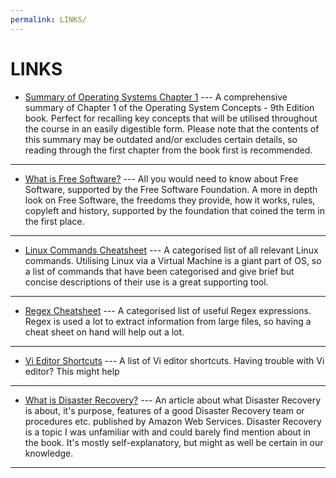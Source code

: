 ```yaml
---
permalink: LINKS/
---
```


# LINKS

* [Summary of Operating Systems Chapter 1](https://www.studocu.com/row/document/jamaa%D8%A9-alkahr%D8%A9/operating-system/chapter-1-summary-operating-system-concepts-9th-edition/21637353) ---
A comprehensive summary of Chapter 1 of the Operating System Concepts - 9th Edition book.
Perfect for recalling key concepts that will be utilised throughout the course in an easily digestible form.
Please note that the contents of this summary may be outdated and/or excludes certain details, so reading through the first chapter from the book first is recommended.

_________________

* [What is Free Software?](https://www.gnu.org/philosophy/free-sw.en.html) ---
All you would need to know about Free Software, supported by the Free Software Foundation.
A more in depth look on Free Software, the freedoms they provide, how it works, rules, copyleft and history, supported by the foundation that coined the term in the first place.

_________________

* [Linux Commands Cheatsheet](https://www.guru99.com/linux-commands-cheat-sheet.html) ---
A categorised list of all relevant Linux commands.
Utilising Linux via a Virtual Machine is a giant part of OS, so a list of commands that have been categorised and give brief but concise descriptions of their use is a great supporting tool.

_________________

* [Regex Cheatsheet](https://www.rexegg.com/regex-quickstart.html) ---
A categorised list of useful Regex expressions.
Regex is used a lot to extract information from large files, so having a cheat sheet on hand will help out a lot.

_________________

* [Vi Editor Shortcuts](https://www.redhat.com/sysadmin/introduction-vi-editor) ---
A list of Vi editor shortcuts. Having trouble with Vi editor? This might help

_________________

* [What is Disaster Recovery?](https://aws.amazon.com/what-is/disaster-recovery/) ---
An article about what Disaster Recovery is about, it's purpose, features of a good Disaster Recovery team or procedures etc. published by Amazon Web Services. Disaster Recovery is a topic I was unfamiliar with and could barely find mention about in the book. It's mostly self-explanatory, but might as well be certain in our knowledge.

_________________
